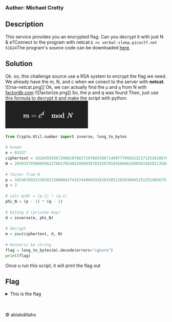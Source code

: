 ### Author: Michael Crotty

## Description
This service provides you an encrypted flag. Can you decrypt it with just N & e?Connect to the program with netcat:`$ nc verbal-sleep.picoctf.net 51624`The program's source code can be downloaded [here](https://challenge-files.picoctf.net/c_verbal_sleep/2fa54d419e929397792d7873f14bdf16c13a80934729169464f967868e8235ac/encrypt.py).

## Solution
Ok. so, this challenge source use a RSA system to encrypt the flag we need. We already have the m, N, and c when we conect to the server with **netcat**.
![[rsa-netcat.png]]
Ok, we can actually find the `p` and `q` from N with [factordb.com](factordb.com)
![[factorize.png]]
So, the p and q was found
Then, just use this formula to decrypt it and make the script with python.
<img text-align=center src=img/rsa.png>

```python
from Crypto.Util.number import inverse, long_to_bytes

# known
e = 65537
ciphertext = 16264593387290010768272976855867140977799262321712528186766717352788799914153636185370004277544787447794929421304358995947809666963905581712452754903721441
N = 20493578506605622760176548334899367832567010456606169050310281135862599599644885076097511417550113584866678011785910020757761116878175166198173512584107078

# factor from N
p = 10246789253302811380088274167449683916283505228303084525155140567931299799822442538048755708775056792433339005892955010378880558439087583099086756292053539
q = 2

# calc φ(N) = (p-1) * (q-1)
phi_N = (p - 1) * (q - 1)

# Hitung d (private key)
d = inverse(e, phi_N)

# decrypt
m = pow(ciphertext, d, N)

# Konversi ke string
flag = long_to_bytes(m).decode(errors="ignore")
print(flag)

```
 Once u run this script, it will print the flag out

## Flag
<details>
  <summary>This is the flag</summary>

  ```
  picoCTF{tw0_1$_pr!m378257f39}
  ```
</details>
<br><br>
<p>&copy abiabdillahx</p>


